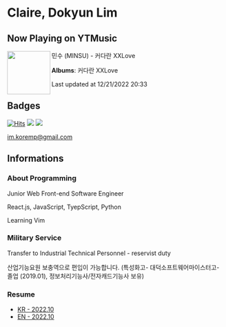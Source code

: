 # Claire, Dokyun Lim

## Now Playing on YTMusic

[<img align="left" width="100" src="https://lh3.googleusercontent.com/tp63Fiq62lhfNwYhOVkj5BB8JZ4wavWDiLIa1bW-UCEVnbh2MbtKlZDcvnXyOCTCWgfwycf_YN51yNRo9w">](https://music.youtube.com/watch?v=rmH4OmkkRNc)

민수 (MINSU) - 커다란 XXLove

**Albums**: 커다란 XXLove

Last updated at 12/21/2022 20:33

## Badges

[![Hits](https://hits.seeyoufarm.com/api/count/incr/badge.svg?url=https%3A%2F%2Fgithub.com%2Fkoremp%2Fkormep&count_bg=%2379C83D&title_bg=%23555555&icon=&icon_color=%23E7E7E7&title=hits&edge_flat=false)](https://hits.seeyoufarm.com)
<a href="https://dev.to/koremp"><img src="https://img.shields.io/badge/dev.to-0A0A0A?style=for-the-badge&logo=devdotto&logoColor=white"/></a>
<a href="https://www.linkedin.com/in/koremp"><img src="https://img.shields.io/badge/LinkedIn-0077B5?style=flat-square&logo=linkedin&logoColor=white"/></a>

im.koremp@gmail.com

## Informations

### About Programming

Junior Web Front-end Software Engineer

React.js, JavaScript, TyepScript, Python

Learning Vim

### Military Service

Transfer to Industrial Technical Personnel - reservist duty

산업기능요원 보충역으로 편입이 가능합니다. (특성화고- 대덕소프트웨어마이스터고- 졸업 (2019.01), 정보처리기능사/전자캐드기능사 보유)

### Resume

* [KR - 2022.10](./resume/README.md)
* [EN - 2022.10](./resume/README.en.md)
